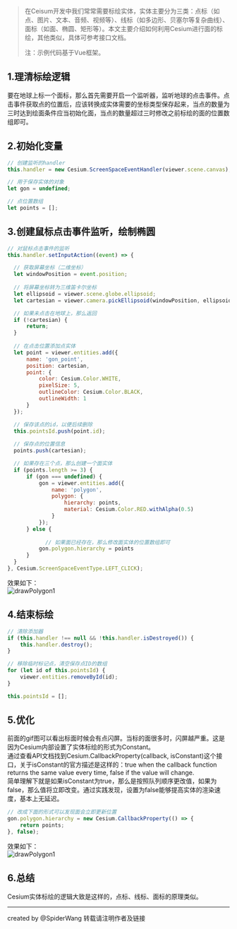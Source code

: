 > 在Ceisum开发中我们常常需要标绘实体，实体主要分为三类：点标（如点、图片、文本、音频、视频等）、线标（如多边形、贝塞尔等复杂曲线）、面标（如面、椭圆、矩形等）。本文主要介绍如何利用Cesium进行面的标绘，其他类似，具体可参考接口文档。    
>     
> 注：示例代码基于Vue框架。

## 1.理清标绘逻辑
要在地球上标一个面标，那么首先需要开启一个监听器，监听地球的点击事件。点击事件获取点的位置后，应该转换成实体需要的坐标类型保存起来，当点的数量为三时达到绘面条件应当初始化面，当点的数量超过三时修改之前标绘的面的位置数组即可。

## 2.初始化变量

```javascript
// 创建监听的handler
this.handler = new Cesium.ScreenSpaceEventHandler(viewer.scene.canvas);

// 用于保存实体的对象
let gon = undefined;

// 点位置数组
let points = [];
```

## 3.创建鼠标点击事件监听，绘制椭圆

```javascript
// 对鼠标点击事件的监听
this.handler.setInputAction((event) => {

  // 获取屏幕坐标（二维坐标）
  let windowPosition = event.position;
  
  // 将屏幕坐标转为三维笛卡尔坐标
  let ellipsoid = viewer.scene.globe.ellipsoid;
  let cartesian = viewer.camera.pickEllipsoid(windowPosition, ellipsoid);

  // 如果未点击在地球上，那么返回
  if (!cartesian) {
      return;
  }
	
  // 在点击位置添加点实体
  let point = viewer.entities.add({
      name: 'gon_point',
      position: cartesian,
      point: {
          color: Cesium.Color.WHITE,
          pixelSize: 5,
          outlineColor: Cesium.Color.BLACK,
          outlineWidth: 1
      }
  });

  // 保存该点的id，以便后续删除
  this.pointsId.push(point.id);
 
  // 保存点的位置信息
  points.push(cartesian);

  // 如果存在三个点，那么创建一个面实体
  if (points.length >= 3) {
      if (gon === undefined) {
          gon = viewer.entities.add({
              name: 'polygon',
              polygon: {
                  hierarchy: points,
                  material: Cesium.Color.RED.withAlpha(0.5)
              }
          });
      } else {
      
      		// 如果面已经存在，那么修改面实体的位置数组即可
          gon.polygon.hierarchy = points
      }
  }
}, Cesium.ScreenSpaceEventType.LEFT_CLICK);
```

效果如下：    
![drawPolygon1](https://wangdunwen.github.io/static/images/drawPolygon1.gif)

## 4.结束标绘

```javascript
// 清除添加器
if (this.handler !== null && !this.handler.isDestroyed()) {
  	this.handler.destroy();
}

// 移除临时标记点，清空保存点ID的数组
for (let id of this.pointsId) {
  	viewer.entities.removeById(id);
}

this.pointsId = [];
```

## 5.优化
前面的gif图可以看出标面时候会有点闪屏。当标的面很多时，闪屏越严重。这是因为Cesium内部设置了实体标绘的形式为Constant。    
通过查看API文档找到Cesium.CallbackProperty(callback, isConstant)这个接口，关于isConstant的官方描述是这样的：true when the callback function returns the same value every time, false if the value will change.    
简单理解下就是如果isConstant为true，那么是按照队列顺序更改值，如果为false，那么值将立即改变。通过实践发现，设置为false能够提高实体的渲染速度，基本上无延迟。

```javascript
// 改成下面的形式可以发现面会立即更新位置
gon.polygon.hierarchy = new Cesium.CallbackProperty(() => {
    return points;
}, false);
```

效果如下：    
![drawPolygon1](https://wangdunwen.github.io/static/images/drawPolygon2.gif)

## 6.总结
Cesium实体标绘的逻辑大致是这样的，点标、线标、面标的原理类似。

------------------------------------------------

<!--more-->

created by @SpiderWang
转载请注明作者及链接


<!--more-->